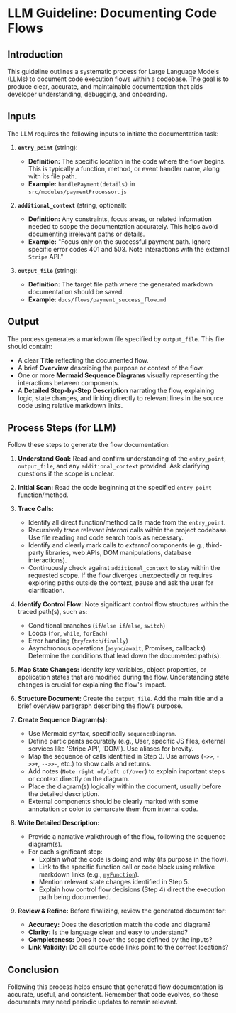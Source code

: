 # LLM Guideline: Documenting Code Flows

## Introduction

This guideline outlines a systematic process for Large Language Models (LLMs) to document code execution flows within a codebase. The goal is to produce clear, accurate, and maintainable documentation that aids developer understanding, debugging, and onboarding.

## Inputs

The LLM requires the following inputs to initiate the documentation task:

1.  **`entry_point`** (string):
    *   **Definition:** The specific location in the code where the flow begins. This is typically a function, method, or event handler name, along with its file path.
    *   **Example:** `handlePayment(details)` in `src/modules/paymentProcessor.js`

2.  **`additional_context`** (string, optional):
    *   **Definition:** Any constraints, focus areas, or related information needed to scope the documentation accurately. This helps avoid documenting irrelevant paths or details.
    *   **Example:** "Focus only on the successful payment path. Ignore specific error codes 401 and 503. Note interactions with the external `Stripe` API."

3.  **`output_file`** (string):
    *   **Definition:** The target file path where the generated markdown documentation should be saved.
    *   **Example:** `docs/flows/payment_success_flow.md`

## Output

The process generates a markdown file specified by `output_file`. This file should contain:

*   A clear **Title** reflecting the documented flow.
*   A brief **Overview** describing the purpose or context of the flow.
*   One or more **Mermaid Sequence Diagrams** visually representing the interactions between components.
*   A **Detailed Step-by-Step Description** narrating the flow, explaining logic, state changes, and linking directly to relevant lines in the source code using relative markdown links.

## Process Steps (for LLM)

Follow these steps to generate the flow documentation:

1.  **Understand Goal:** Read and confirm understanding of the `entry_point`, `output_file`, and any `additional_context` provided. Ask clarifying questions if the scope is unclear.

2.  **Initial Scan:** Read the code beginning at the specified `entry_point` function/method.

3.  **Trace Calls:**
    *   Identify all direct function/method calls made from the `entry_point`.
    *   Recursively trace relevant *internal* calls within the project codebase. Use file reading and code search tools as necessary.
    *   Identify and clearly mark calls to *external* components (e.g., third-party libraries, web APIs, DOM manipulations, database interactions).
    *   Continuously check against `additional_context` to stay within the requested scope. If the flow diverges unexpectedly or requires exploring paths outside the context, pause and ask the user for clarification.

4.  **Identify Control Flow:** Note significant control flow structures within the traced path(s), such as:
    *   Conditional branches (`if`/`else if`/`else`, `switch`)
    *   Loops (`for`, `while`, `forEach`)
    *   Error handling (`try`/`catch`/`finally`)
    *   Asynchronous operations (`async`/`await`, Promises, callbacks)
    Determine the conditions that lead down the documented path(s).

5.  **Map State Changes:** Identify key variables, object properties, or application states that are modified during the flow. Understanding state changes is crucial for explaining the flow's impact.

6.  **Structure Document:** Create the `output_file`. Add the main title and a brief overview paragraph describing the flow's purpose.

7.  **Create Sequence Diagram(s):**
    *   Use Mermaid syntax, specifically `sequenceDiagram`.
    *   Define participants accurately (e.g., User, specific JS files, external services like 'Stripe API', 'DOM'). Use aliases for brevity.
    *   Map the sequence of calls identified in Step 3. Use arrows (`->>`, `->>+`, `-->>-`, etc.) to show calls and returns.
    *   Add notes (`Note right of/left of/over`) to explain important steps or context directly on the diagram.
    *   Place the diagram(s) logically within the document, usually before the detailed description.
    *   External components should be clearly marked with some annotation or color to demarcate them from internal code.

8.  **Write Detailed Description:**
    *   Provide a narrative walkthrough of the flow, following the sequence diagram(s).
    *   For each significant step:
        *   Explain *what* the code is doing and *why* (its purpose in the flow).
        *   Link to the specific function call or code block using relative markdown links (e.g., [`myFunction`](../../src/utils/helpers.js#L42)).
        *   Mention relevant state changes identified in Step 5.
        *   Explain how control flow decisions (Step 4) direct the execution path being documented.

9.  **Review & Refine:** Before finalizing, review the generated document for:
    *   **Accuracy:** Does the description match the code and diagram?
    *   **Clarity:** Is the language clear and easy to understand?
    *   **Completeness:** Does it cover the scope defined by the inputs?
    *   **Link Validity:** Do all source code links point to the correct locations?

## Conclusion

Following this process helps ensure that generated flow documentation is accurate, useful, and consistent. Remember that code evolves, so these documents may need periodic updates to remain relevant. 